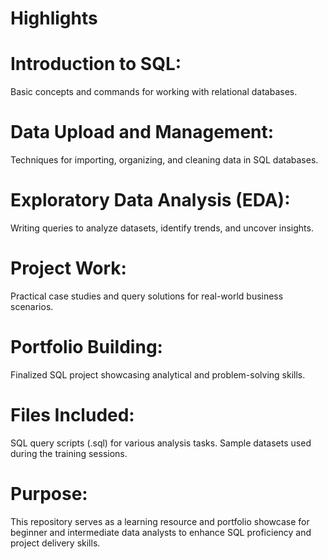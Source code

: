 # Highlights

# Introduction to SQL:
Basic concepts and commands for working with relational databases.

# Data Upload and Management: 
Techniques for importing, organizing, and cleaning data in SQL databases.

# Exploratory Data Analysis (EDA): 
Writing queries to analyze datasets, identify trends, and uncover insights.

# Project Work: 
Practical case studies and query solutions for real-world business scenarios.
# Portfolio Building: 
Finalized SQL project showcasing analytical and problem-solving skills.

# Files Included:
SQL query scripts (.sql) for various analysis tasks.
Sample datasets used during the training sessions.

# Purpose:
This repository serves as a learning resource and portfolio showcase for beginner and intermediate data analysts to enhance SQL proficiency and project delivery skills.
